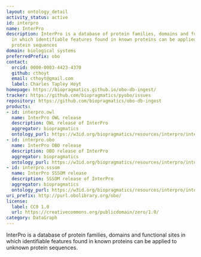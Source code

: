 ```yaml
---
layout: ontology_detail
activity_status: active
id: interpro
name: InterPro
description: InterPro is a database of protein families, domains and functional sites
  in which identifiable features found in known proteins can be applied to unknown
  protein sequences
domain: biological systems
preferredPrefix: obo
contact:
  orcid: 0000-0003-4423-4370
  github: cthoyt
  email: cthoyt@gmail.com
  label: Charles Tapley Hoyt
homepage: https://biopragmatics.github.io/obo-db-ingest/
tracker: https://github.com/biopragmatics/pyobo/issues
repository: https://github.com/biopragmatics/obo-db-ingest
products:
- id: interpro.owl
  name: InterPro OWL release
  description: OWL release of InterPro
  aggregator: biopragmatics
  ontology_purl: https://w3id.org/biopragmatics/resources/interpro/interpro.owl
- id: interpro.obo
  name: InterPro OBO release
  description: OBO release of InterPro
  aggregator: biopragmatics
  ontology_purl: https://w3id.org/biopragmatics/resources/interpro/interpro.obo
- id: interpro.sssom
  name: InterPro SSSOM release
  description: SSSOM release of InterPro
  aggregator: biopragmatics
  ontology_purl: https://w3id.org/biopragmatics/resources/interpro/interpro.sssom
uri_prefix: http://purl.obolibrary.org/obo/
license:
  label: CC0 1.0
  url: https://creativecommons.org/publicdomain/zero/1.0/
category: DataGraph
---
```


InterPro is a database of protein families, domains and functional sites in which identifiable features found in known proteins can be applied to unknown protein sequences.
